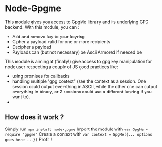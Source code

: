 # Node-Gpgme

This module gives you access to GpgMe librairy and its underlying GPG backend. With this module, you can :

* Add and remove key to your keyring
* Cipher a payload valid for one or more recipients
* Decipher a payload
* Payloads can (but not necessary) be Ascii Armored if needed be

This module is aiming at (finally!) give access to gpg key manipulation for node user respecting a couple of JS good practices like:

* using promises for callbacks
* handling multiple "gpg context" (see the context as a session. One session could output everything in ASCII, while the other one can output everything in binary, or 2 sessions could use a different keyring if you want to).
* 


## How does it work ? ##

Simply run `npm install node-gpgme`
Import the module with `var GpgMe = require "gpgme"`
Create a context with `var context = GpgMe({... options goes here ...})`
Profit !

